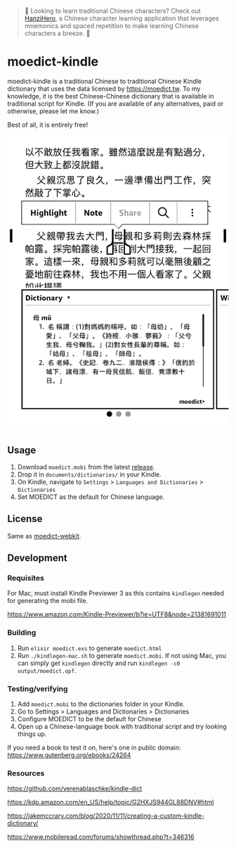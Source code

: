 > 👋 Looking to learn traditional Chinese characters? Check out [HanziHero](https://hanzihero.com), a Chinese character learning application that leverages mnemonics and spaced repetition to make learning Chinese characters a breeze. 🎉

# moedict-kindle

moedict-kindle is a traditional Chinese to traditional Chinese Kindle dictionary that uses the data licensed by https://moedict.tw.
To my knowledge, it is the best Chinese-Chinese dictionary that is available in traditional script for Kindle.
(If you are available of any alternatives, paid or otherwise, please let me know.)

Best of all, it is entirely free!

![moedict usage screenshot](screenshot.png)

## Usage

1. Download `moedict.mobi` from the latest [release]().
2. Drop it in `documents/dictionaries/` in your Kindle.
3. On Kindle, navigate to `Settings` > `Languages and Dictionaries` > `Dictionaries`
4. Set MOEDICT as the default for Chinese language. 

## License

Same as [moedict-webkit](https://github.com/g0v/moedict-webkit/).

## Development

### Requisites

For Mac, must install Kindle Previewer 3 as this contains `kindlegen` needed for generating the mobi file.

https://www.amazon.com/Kindle-Previewer/b?ie=UTF8&node=21381691011

### Building

1. Run `elixir moedict.exs` to generate `moedict.html`
2. Run `./kindlegen-mac.sh` to generate `moedict.mobi`. If not using Mac, you can simply get `kindlegen` directly and run `kindlegen -c0 output/moedict.opf`.

### Testing/verifying

1. Add `moedict.mobi` to the dictionaries folder in your Kindle.
2. Go to Settings > Languages and Dictionaries > Dictionaries
3. Configure MOEDICT to be the default for Chinese
4. Open up a Chinese-language book with traditional script and try looking things up.

If you need a book to test it on, here's one in public domain: https://www.gutenberg.org/ebooks/24264

### Resources

https://github.com/verenablaschke/kindle-dict

https://kdp.amazon.com/en_US/help/topic/G2HXJS944GL88DNV#html

https://jakemccrary.com/blog/2020/11/11/creating-a-custom-kindle-dictionary/

https://www.mobileread.com/forums/showthread.php?t=346316
